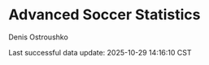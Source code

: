 # Advanced Soccer Statistics
Denis Ostroushko

<!-- gfm -->

Last successful data update: 2025-10-29 14:16:10 CST
